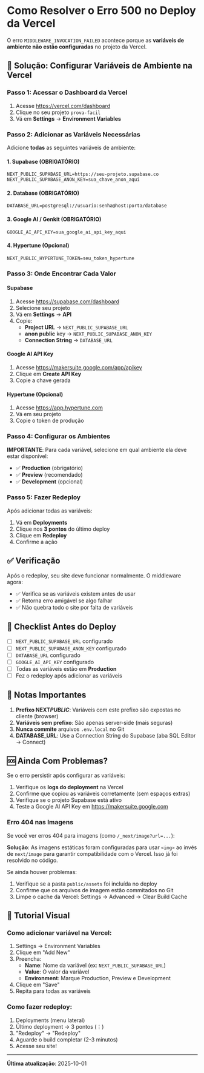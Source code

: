 # Como Resolver o Erro 500 no Deploy da Vercel

O erro `MIDDLEWARE_INVOCATION_FAILED` acontece porque as **variáveis de ambiente não estão configuradas** no projeto da Vercel.

## 🔧 Solução: Configurar Variáveis de Ambiente na Vercel

### Passo 1: Acessar o Dashboard da Vercel

1. Acesse https://vercel.com/dashboard
2. Clique no seu projeto `prova-facil`
3. Vá em **Settings** → **Environment Variables**

### Passo 2: Adicionar as Variáveis Necessárias

Adicione **todas** as seguintes variáveis de ambiente:

#### 1. Supabase (OBRIGATÓRIO)

```
NEXT_PUBLIC_SUPABASE_URL=https://seu-projeto.supabase.co
NEXT_PUBLIC_SUPABASE_ANON_KEY=sua_chave_anon_aqui
```

#### 2. Database (OBRIGATÓRIO)

```
DATABASE_URL=postgresql://usuario:senha@host:porta/database
```

#### 3. Google AI / Genkit (OBRIGATÓRIO)

```
GOOGLE_AI_API_KEY=sua_google_ai_api_key_aqui
```

#### 4. Hypertune (Opcional)

```
NEXT_PUBLIC_HYPERTUNE_TOKEN=seu_token_hypertune
```

### Passo 3: Onde Encontrar Cada Valor

#### Supabase

1. Acesse https://supabase.com/dashboard
2. Selecione seu projeto
3. Vá em **Settings** → **API**
4. Copie:
    - **Project URL** → `NEXT_PUBLIC_SUPABASE_URL`
    - **anon public** key → `NEXT_PUBLIC_SUPABASE_ANON_KEY`
    - **Connection String** → `DATABASE_URL`

#### Google AI API Key

1. Acesse https://makersuite.google.com/app/apikey
2. Clique em **Create API Key**
3. Copie a chave gerada

#### Hypertune (Opcional)

1. Acesse https://app.hypertune.com
2. Vá em seu projeto
3. Copie o token de produção

### Passo 4: Configurar os Ambientes

**IMPORTANTE**: Para cada variável, selecione em qual ambiente ela deve estar disponível:

-   ✅ **Production** (obrigatório)
-   ✅ **Preview** (recomendado)
-   ✅ **Development** (opcional)

### Passo 5: Fazer Redeploy

Após adicionar todas as variáveis:

1. Vá em **Deployments**
2. Clique nos **3 pontos** do último deploy
3. Clique em **Redeploy**
4. Confirme a ação

## ✅ Verificação

Após o redeploy, seu site deve funcionar normalmente. O middleware agora:

-   ✅ Verifica se as variáveis existem antes de usar
-   ✅ Retorna erro amigável se algo falhar
-   ✅ Não quebra todo o site por falta de variáveis

## 🚨 Checklist Antes do Deploy

-   [ ] `NEXT_PUBLIC_SUPABASE_URL` configurado
-   [ ] `NEXT_PUBLIC_SUPABASE_ANON_KEY` configurado
-   [ ] `DATABASE_URL` configurado
-   [ ] `GOOGLE_AI_API_KEY` configurado
-   [ ] Todas as variáveis estão em **Production**
-   [ ] Fez o redeploy após adicionar as variáveis

## 📝 Notas Importantes

1. **Prefixo NEXT*PUBLIC***: Variáveis com este prefixo são expostas no cliente (browser)
2. **Variáveis sem prefixo**: São apenas server-side (mais seguras)
3. **Nunca commite** arquivos `.env.local` no Git
4. **DATABASE_URL**: Use a Connection String do Supabase (aba SQL Editor → Connect)

## 🆘 Ainda Com Problemas?

Se o erro persistir após configurar as variáveis:

1. Verifique os **logs do deployment** na Vercel
2. Confirme que copiou as variáveis corretamente (sem espaços extras)
3. Verifique se o projeto Supabase está ativo
4. Teste a Google AI API Key em https://makersuite.google.com

### Erro 404 nas Imagens

Se você ver erros 404 para imagens (como `/_next/image?url=...`):

**Solução**: As imagens estáticas foram configuradas para usar `<img>` ao invés de `next/image` para garantir compatibilidade com o Vercel. Isso já foi resolvido no código.

Se ainda houver problemas:
1. Verifique se a pasta `public/assets` foi incluída no deploy
2. Confirme que os arquivos de imagem estão commitados no Git
3. Limpe o cache da Vercel: Settings → Advanced → Clear Build Cache

## 📸 Tutorial Visual

### Como adicionar variável na Vercel:

1. Settings → Environment Variables
2. Clique em "Add New"
3. Preencha:
    - **Name**: Nome da variável (ex: `NEXT_PUBLIC_SUPABASE_URL`)
    - **Value**: O valor da variável
    - **Environment**: Marque Production, Preview e Development
4. Clique em "Save"
5. Repita para todas as variáveis

### Como fazer redeploy:

1. Deployments (menu lateral)
2. Último deployment → 3 pontos (⋮)
3. "Redeploy" → "Redeploy"
4. Aguarde o build completar (2-3 minutos)
5. Acesse seu site!

---

**Última atualização**: 2025-10-01

